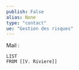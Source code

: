 ```yaml
---
publish: False
alias: None
type: "contact"
ue: "Gestion des risques"
---
```

Mail : 

```dataview
LIST
FROM [[V. Riviere]]
```